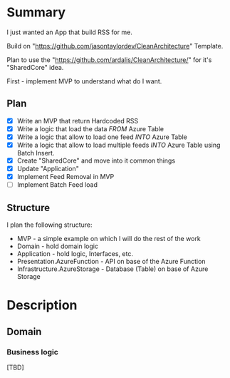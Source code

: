# Summary

I just wanted an App that build RSS for me.

Build on "https://github.com/jasontaylordev/CleanArchitecture" Template.

Plan to use the "https://github.com/ardalis/CleanArchitecture/" for it's "SharedCore" idea.

First - implement MVP to understand what do I want.

## Plan

- [x] Write an MVP that return Hardcoded RSS
- [x] Write a logic that load the data *FROM* Azure Table
- [x] Write a logic that allow to load one feed *INTO* Azure Table
- [x] Write a logic that allow to load multiple feeds *INTO* Azure Table using Batch Insert.
- [x] Create "SharedCore" and move into it common things
- [x] Update "Application"
- [x] Implement Feed Removal in MVP
- [ ] Implement Batch Feed load

## Structure

I plan the following structure:

- MVP - a simple example on which I will do the rest of the work
- Domain - hold domain logic
- Application - hold logic, Interfaces, etc.
- Presentation.AzureFunction - API on base of the Azure Function
- Infrastructure.AzureStorage - Database (Table) on base of Azure Storage

# Description


## Domain

### Business logic




[TBD]